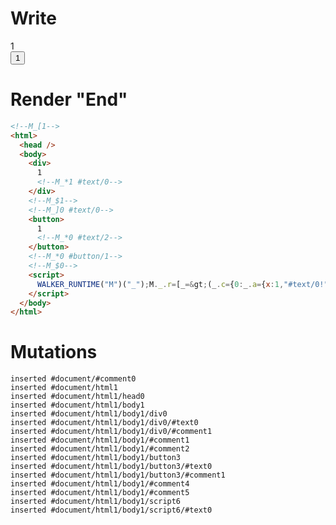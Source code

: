 # Write
  <!--M_[1--><div>1<!--M_*1 #text/0--></div><!--M_$1--><!--M_]0 #text/0--><button>1<!--M_*0 #text/2--></button><!--M_*0 #button/1--><!--M_$0--><script>WALKER_RUNTIME("M")("_");M._.r=[_=>(_.c={0:_.a={x:1,"#text/0!":_.b={}},1:_.b},_.b._=_.a,_.a["#text/0("]=_._["__tests__/template.marko_1_renderer"](_.a),_.c),1,"__tests__/template.marko_1_x/subscriber",0,"__tests__/template.marko_0_x",0];M._.w()</script>


# Render "End"
```html
<!--M_[1-->
<html>
  <head />
  <body>
    <div>
      1
      <!--M_*1 #text/0-->
    </div>
    <!--M_$1-->
    <!--M_]0 #text/0-->
    <button>
      1
      <!--M_*0 #text/2-->
    </button>
    <!--M_*0 #button/1-->
    <!--M_$0-->
    <script>
      WALKER_RUNTIME("M")("_");M._.r=[_=&gt;(_.c={0:_.a={x:1,"#text/0!":_.b={}},1:_.b},_.b._=_.a,_.a["#text/0("]=_._["__tests__/template.marko_1_renderer"](_.a),_.c),1,"__tests__/template.marko_1_x/subscriber",0,"__tests__/template.marko_0_x",0];M._.w()
    </script>
  </body>
</html>
```

# Mutations
```
inserted #document/#comment0
inserted #document/html1
inserted #document/html1/head0
inserted #document/html1/body1
inserted #document/html1/body1/div0
inserted #document/html1/body1/div0/#text0
inserted #document/html1/body1/div0/#comment1
inserted #document/html1/body1/#comment1
inserted #document/html1/body1/#comment2
inserted #document/html1/body1/button3
inserted #document/html1/body1/button3/#text0
inserted #document/html1/body1/button3/#comment1
inserted #document/html1/body1/#comment4
inserted #document/html1/body1/#comment5
inserted #document/html1/body1/script6
inserted #document/html1/body1/script6/#text0
```